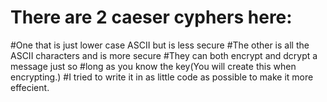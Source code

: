 # There are 2 caeser cyphers here:
#One that is just lower case ASCII but is less secure
#The other is all the ASCII characters and is more secure
#They can both encrypt and dcrypt a message just so
#long as you know the key(You will create this when encrypting.)
#I tried to write it in as little code as possible to make it more effecient.
